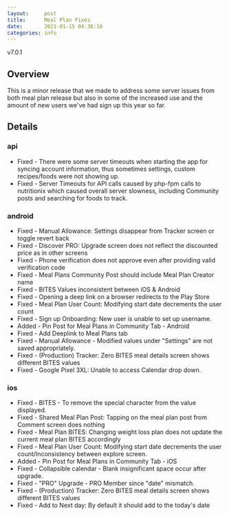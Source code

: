 ```yaml
---
layout:     post
title:      Meal Plan Fixes
date:       2021-01-15 04:36:18
categories: info
---
```


v7.0.1

## Overview
This is a minor release that we made to address some server issues from both
meal plan release but also in some of the increased use and the amount of new
users we've had sign up this year so far.

## Details

### api
* Fixed - There were some server timeouts when starting the app for syncing
  account information, thus sometimes settings, custom recipes/foods were not
showing up.
* Fixed - Server Timeouts for API calls caused by php-fpm calls to nutritionix
  which caused overall server slowness, including Community posts and searching
for foods to track.

### android
* Fixed - Manual Allowance: Settings disappear from Tracker screen or toggle revert back
* Fixed - Discover PRO: Upgrade screen does not reflect the discounted price as in other screens
* Fixed - Phone verification does not approve even after providing valid verification code
* Fixed - Meal Plans Community Post should include Meal Plan Creator name
* Fixed - BITES Values inconsistent between iOS & Android
* Fixed - Opening a deep link on a browser redirects to the Play Store 
* Fixed - Meal Plan User Count: Modifying start date decrements the user count
* Fixed - Sign up Onboarding: New user is unable to set up username.
* Added - Pin Post for Meal Plans in Community Tab - Android
* Fixed - Add Deeplink to Meal Plans tab
* Fixed - Manual Allowance - Modified values under "Settings" are not saved appropriately.
* Fixed - (Production) Tracker: Zero BITES meal details screen shows different BITES values 
* Fixed - Google Pixel 3XL: Unable to access Calendar drop down.

### ios
* Fixed - BITES - To remove the special character from the value displayed.
* Fixed - Shared Meal Plan Post: Tapping on the meal plan post from Comment screen does nothing
* Fixed - Meal Plan BITES: Changing weight loss plan does not update the current meal plan BITES accordingly
* Fixed - Meal Plan User Count: Modifying start date decrements the user count/Inconsistency between explore screen.
* Added - Pin Post for Meal Plans in Community Tab - iOS
* Fixed - Collapsible calendar - Blank insignificant space occur after upgrade.
* Fixed - "PRO" Upgrade - PRO Member since "date" mismatch.
* Fixed - (Production) Tracker: Zero BITES meal details screen shows different BITES values 
* Fixed - Add to Next day: By default it should add to the today's date
